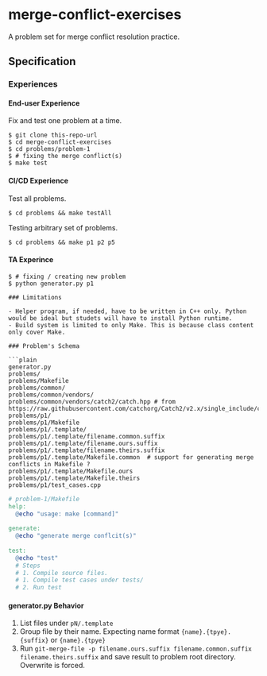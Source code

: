 # merge-conflict-exercises
A problem set for merge conflict resolution practice.

## Specification

### Experiences

#### End-user Experience

Fix and test one problem at a time.

```console
$ git clone this-repo-url
$ cd merge-conflict-exercises
$ cd problems/problem-1
$ # fixing the merge conflict(s)
$ make test
```

#### CI/CD Experience

Test all problems.

```console
$ cd problems && make testAll
```

Testing arbitrary set of problems.

```console
$ cd problems && make p1 p2 p5
```

#### TA Experince

```console
$ # fixing / creating new problem
$ python generator.py p1

### Limitations

- Helper program, if needed, have to be written in C++ only. Python would be ideal but studets will have to install Python runtime.
- Build system is limited to only Make. This is because class content only cover Make.

### Problem's Schema

```plain
generator.py
problems/
problems/Makefile
problems/common/
problems/common/vendors/
problems/common/vendors/catch2/catch.hpp # from https://raw.githubusercontent.com/catchorg/Catch2/v2.x/single_include/catch2/catch.hpp
problems/p1/
problems/p1/Makefile
problems/p1/.template/
problems/p1/.template/filename.common.suffix
problems/p1/.template/filename.ours.suffix
problems/p1/.template/filename.theirs.suffix
problems/p1/.template/Makefile.common  # support for generating merge conflicts in Makefile ?
problems/p1/.template/Makefile.ours
problems/p1/.template/Makefile.theirs
problems/p1/test_cases.cpp
```

```makefile
# problem-1/Makefile
help:
  @echo "usage: make [command]"
 
generate:
  @echo "generate merge conflcit(s)"
  
test:
  @echo "test"
  # Steps
  # 1. Compile source files.
  # 1. Compile test cases under tests/
  # 2. Run test
```

#### generator.py Behavior

1. List files under `pN/.template`
2. Group file by their name. Expecting name format `{name}.{tpye}.{suffix}` or `{name}.{tpye}`
3. Run `git-merge-file -p filename.ours.suffix filename.common.suffix filename.theirs.suffix` and save result to problem root directory. Overwrite is forced.
